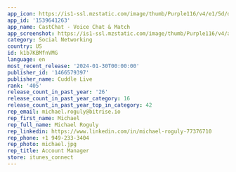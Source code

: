 ```yaml
---
app_icon: https://is1-ssl.mzstatic.com/image/thumb/Purple116/v4/e1/5d/d2/e15dd207-1e47-f43e-2391-75d449a8f7c6/AppIcon-1x_U007emarketing-0-10-0-85-220-0.png/1024x1024bb.png
app_id: '1539641263'
app_name: CastChat - Voice Chat & Match
app_screenshot: https://is1-ssl.mzstatic.com/image/thumb/Purple116/v4/a1/16/5a/a1165a4e-fe30-f6ba-77f8-992456b2f8b9/cf3f51e4-890e-4b78-8213-068518ea9f5d_iphone11_01.png/1242x2688bb.png
category: Social Networking
country: US
id: k1b7KBMfnVMG
language: en
most_recent_release: '2024-01-30T00:00:00'
publisher_id: '1466579397'
publisher_name: Cuddle Live
rank: '405'
release_count_in_past_year: '26'
release_count_in_past_year_category: 16
release_count_in_past_year_top_in_category: 42
rep_email: michael.roguly@bitrise.io
rep_first_name: Michael
rep_full_name: Michael Roguly
rep_linkedin: https://www.linkedin.com/in/michael-roguly-77376710
rep_phone: +1 949-233-3404
rep_photo: michael.jpg
rep_title: Account Manager
store: itunes_connect
---
```

